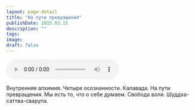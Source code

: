 ```yaml
---
layout: page-detail
title: "На пути превращения"
publishDate: 2015.03.15
description: ""
tags:
image:
draft: false
---
```


<audio title="2015.03.15 - На пути превращения.mp3" src="https://filer-api.advayta.org/v1.0/public/files/75826" controls=""></audio>

 Внутренняя алхимия. Четыре осознанности. Калавада. На пути превращения. Мы есть то, что о себе думаем. Свобода воли. Шуддха-саттва-сварупа. 

  
